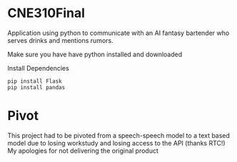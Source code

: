 # CNE310Final
Application using python to communicate with an AI fantasy bartender who serves drinks and mentions rumors.

Make sure you have have python installed and downloaded

Install Dependencies

    pip install Flask
    pip install pandas

# Pivot
This project had to be pivoted from a speech-speech model to a text based model due to losing workstudy and losing access to the API (thanks RTC!)
My apologies for not delivering the original product